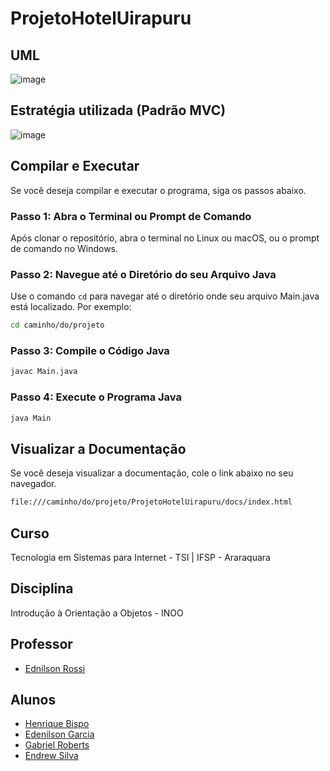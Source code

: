 # ProjetoHotelUirapuru

## UML
![image](https://github.com/edenilsonjunior/ProjetoHotelUirapuru/assets/110670578/5cd0d5f2-871c-4b21-9ae4-9acd7db9c60a)

## Estratégia utilizada (Padrão MVC)
![image](https://github.com/edenilsonjunior/ProjetoHotelUirapuru/assets/110670578/e9ec5f4c-e31c-4ef6-9eaa-0db9a5dd1301)

## Compilar e Executar

Se você deseja compilar e executar o programa, siga os passos abaixo.

### Passo 1: Abra o Terminal ou Prompt de Comando

Após clonar o repositório, abra o terminal no Linux ou macOS, ou o prompt de comando no Windows.

### Passo 2: Navegue até o Diretório do seu Arquivo Java

Use o comando `cd` para navegar até o diretório onde seu arquivo Main.java está localizado. Por exemplo:

```bash
cd caminho/do/projeto
```

### Passo 3: Compile o Código Java

```bash
javac Main.java
```

### Passo 4: Execute o Programa Java

```bash
java Main
```

## Visualizar a Documentação

Se você deseja visualizar a documentação, cole o link abaixo no seu navegador.

```bash
file:///caminho/do/projeto/ProjetoHotelUirapuru/docs/index.html
```

## Curso

Tecnologia em Sistemas para Internet - TSI | IFSP - Araraquara

## Disciplina

Introdução à Orientação a Objetos - INOO

## Professor

- [Ednilson Rossi](https://github.com/ednilsonrossi)

## Alunos 

- [Henrique Bispo](https://github.com/RICKBISPO)
- [Edenilson Garcia](https://github.com/edenilsonjunior)
- [Gabriel Roberts](https://github.com/roberttiss)
- [Endrew Silva](https://github.com/EndrewGomess)

